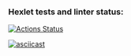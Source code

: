 ### Hexlet tests and linter status:
[![Actions Status](https://github.com/maxbin123/php-testing-project-lvl1/workflows/hexlet-check/badge.svg)](https://github.com/maxbin123/php-testing-project-lvl1/actions)

[![asciicast](https://asciinema.org/a/Ko3lsDyI8G9pbumgUw1iXai5F.svg)](https://asciinema.org/a/Ko3lsDyI8G9pbumgUw1iXai5F)